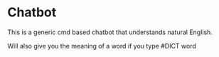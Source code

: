 # Chatbot
This is a generic cmd based chatbot that understands natural English.

Will also give you the meaning of a word if you type
#DICT word
